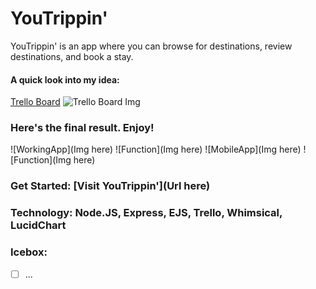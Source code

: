 # YouTrippin'

YouTrippin' is an app where you can browse for destinations, review destinations, and book a stay.


#### A quick look into my idea: 
[Trello Board](https://trello.com/b/8G19LVq6/youtrippin) 
![Trello Board Img](https://i.imgur.com/sJUAhzZ.png)   


### Here's the final result. Enjoy!

![WorkingApp](Img here) 
![Function](Img here) 
![MobileApp](Img here)
![Function](Img here) 

### Get Started: [Visit YouTrippin'](Url here)

### Technology: Node.JS, Express, EJS, Trello, Whimsical, LucidChart

### Icebox:
- [ ] ...

